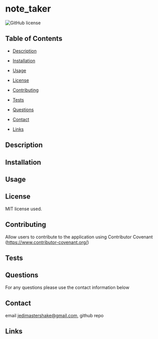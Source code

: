 # note_taker

![GitHub license](https://img.shields.io/badge/license-MIT-blue.svg)

## Table of Contents 

* [Description](#description)

* [Installation](#installation)

* [Usage](#usage)

* [License](#license)

* [Contributing](#contributing)

* [Tests](#tests)

* [Questions](#questions)

* [Contact](#contact)

* [Links](#links)

## Description



## Installation



## Usage


## License

MIT license used.
  
## Contributing

Allow users to contribute to the application using Contributor Covenant (https://www.contributor-covenant.org/)

## Tests


## Questions

For any questions please use the contact information below

## Contact

 email jedimastershake@gmail.com, 
 github repo 

## Links


